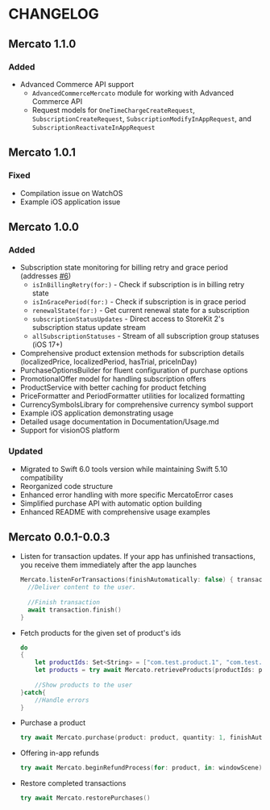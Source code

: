 CHANGELOG
=========

Mercato 1.1.0
---------

### Added
* Advanced Commerce API support 
  - `AdvancedCommerceMercato` module for working with Advanced Commerce API
  - Request models for `OneTimeChargeCreateRequest`, `SubscriptionCreateRequest`, `SubscriptionModifyInAppRequest`, and `SubscriptionReactivateInAppRequest`
  
Mercato 1.0.1
---------

### Fixed
* Compilation issue on WatchOS
* Example iOS application issue 

Mercato 1.0.0
---------

### Added
* Subscription state monitoring for billing retry and grace period (addresses [#6](https://github.com/tikhop/Mercato/issues/6))
  - `isInBillingRetry(for:)` - Check if subscription is in billing retry state
  - `isInGracePeriod(for:)` - Check if subscription is in grace period
  - `renewalState(for:)` - Get current renewal state for a subscription
  - `subscriptionStatusUpdates` - Direct access to StoreKit 2's subscription status update stream
  - `allSubscriptionStatuses` - Stream of all subscription group statuses (iOS 17+)
* Comprehensive product extension methods for subscription details (localizedPrice, localizedPeriod, hasTrial, priceInDay)
* PurchaseOptionsBuilder for fluent configuration of purchase options
* PromotionalOffer model for handling subscription offers
* ProductService with better caching for product fetching
* PriceFormatter and PeriodFormatter utilities for localized formatting
* CurrencySymbolsLibrary for comprehensive currency symbol support
* Example iOS application demonstrating usage
* Detailed usage documentation in Documentation/Usage.md
* Support for visionOS platform

### Updated
* Migrated to Swift 6.0 tools version while maintaining Swift 5.10 compatibility
* Reorganized code structure 
* Enhanced error handling with more specific MercatoError cases
* Simplified purchase API with automatic option building
* Enhanced README with comprehensive usage examples

Mercato 0.0.1-0.0.3
---------

* Listen for transaction updates. If your app has unfinished transactions, you receive them immediately after the app launches
  ```swift
  Mercato.listenForTransactions(finishAutomatically: false) { transaction in
    //Deliver content to the user.
			
    //Finish transaction
    await transaction.finish()
  }
  ```

* Fetch products for the given set of product's ids
  ```swift
  do
  {
	  let productIds: Set<String> = ["com.test.product.1", "com.test.product.2", "com.test.product.3"]
	  let products = try await Mercato.retrieveProducts(productIds: productIds)
	
	  //Show products to the user
  }catch{
	  //Handle errors
  }
  ```

* Purchase a product 
  ```swift
  try await Mercato.purchase(product: product, quantity: 1, finishAutomatically: false, appAccountToken: nil, simulatesAskToBuyInSandbox: false)
  ```

* Offering in-app refunds

  ```swift
  try await Mercato.beginRefundProcess(for: product, in: windowScene)
  ```

* Restore completed transactions

  ```swift
  try await Mercato.restorePurchases()
  ```

